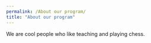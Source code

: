 ```yaml
---
permalink: /About our program/
title: "About our program"
---
```


We are cool people who like teaching and playing chess.
